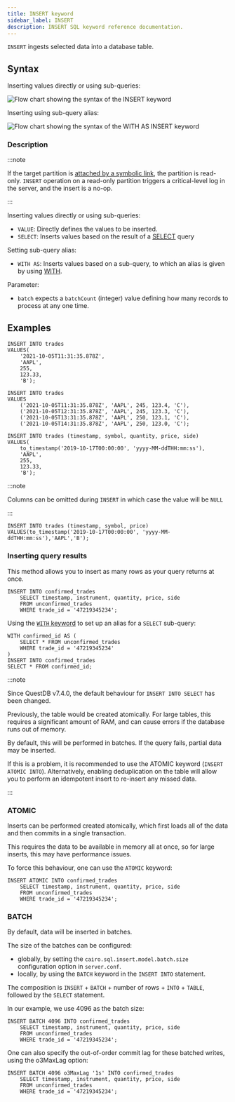 ```yaml
---
title: INSERT keyword
sidebar_label: INSERT
description: INSERT SQL keyword reference documentation.
---
```


`INSERT` ingests selected data into a database table.

## Syntax

Inserting values directly or using sub-queries:

![Flow chart showing the syntax of the INSERT keyword](/images/docs/diagrams/insert.svg)

Inserting using sub-query alias:

![Flow chart showing the syntax of the WITH AS INSERT keyword](/images/docs/diagrams/withAsInsert.svg)

### Description

:::note

If the target partition is
[attached by a symbolic link](/docs/reference/sql/alter-table-attach-partition/#symbolic-links),
the partition is read-only. `INSERT` operation on a read-only partition triggers
a critical-level log in the server, and the insert is a no-op.

:::

Inserting values directly or using sub-queries:

- `VALUE`: Directly defines the values to be inserted.
- `SELECT`: Inserts values based on the result of a
  [SELECT](/docs/reference/sql/select/) query

Setting sub-query alias:

- `WITH AS`: Inserts values based on a sub-query, to which an alias is given by
  using [WITH](/docs/reference/sql/with/).

Parameter:

- `batch` expects a `batchCount` (integer) value defining how many records to
  process at any one time.

## Examples

```questdb-sql title="Inserting all columns"
INSERT INTO trades
VALUES(
    '2021-10-05T11:31:35.878Z',
    'AAPL',
    255,
    123.33,
    'B');
```

```questdb-sql title="Bulk inserts"
INSERT INTO trades
VALUES
    ('2021-10-05T11:31:35.878Z', 'AAPL', 245, 123.4, 'C'),
    ('2021-10-05T12:31:35.878Z', 'AAPL', 245, 123.3, 'C'),
    ('2021-10-05T13:31:35.878Z', 'AAPL', 250, 123.1, 'C'),
    ('2021-10-05T14:31:35.878Z', 'AAPL', 250, 123.0, 'C');
```

```questdb-sql title="Specifying schema"
INSERT INTO trades (timestamp, symbol, quantity, price, side)
VALUES(
    to_timestamp('2019-10-17T00:00:00', 'yyyy-MM-ddTHH:mm:ss'),
    'AAPL',
    255,
    123.33,
    'B');
```

:::note

Columns can be omitted during `INSERT` in which case the value will be `NULL`

:::

```questdb-sql title="Inserting only specific columns"
INSERT INTO trades (timestamp, symbol, price)
VALUES(to_timestamp('2019-10-17T00:00:00', 'yyyy-MM-ddTHH:mm:ss'),'AAPL','B');
```

### Inserting query results

This method allows you to insert as many rows as your query returns at once.

```questdb-sql title="Insert as select"
INSERT INTO confirmed_trades
    SELECT timestamp, instrument, quantity, price, side
    FROM unconfirmed_trades
    WHERE trade_id = '47219345234';
```

Using the [`WITH` keyword](/docs/reference/sql/with/) to set up an alias for a
`SELECT` sub-query:

```questdb-sql title="Insert with sub-query"
WITH confirmed_id AS (
    SELECT * FROM unconfirmed_trades
    WHERE trade_id = '47219345234'
)
INSERT INTO confirmed_trades
SELECT * FROM confirmed_id;
```

:::note

Since QuestDB v7.4.0, the default behaviour for `INSERT INTO SELECT` has been
changed.

Previously, the table would be created atomically. For large tables, this
requires a significant amount of RAM, and can cause errors if the database runs
out of memory.

By default, this will be performed in batches. If the query fails, partial data
may be inserted.

If this is a problem, it is recommended to use the ATOMIC keyword
(`INSERT ATOMIC INTO`). Alternatively, enabling deduplication on the table will
allow you to perform an idempotent insert to re-insert any missed data.

:::

### ATOMIC

Inserts can be performed created atomically, which first loads all of the data
and then commits in a single transaction.

This requires the data to be available in memory all at once, so for large
inserts, this may have performance issues.

To force this behaviour, one can use the `ATOMIC` keyword:

```questdb-sql title="Insert as select atomically"
INSERT ATOMIC INTO confirmed_trades
    SELECT timestamp, instrument, quantity, price, side
    FROM unconfirmed_trades
    WHERE trade_id = '47219345234';
```

### BATCH

By default, data will be inserted in batches.

The size of the batches can be configured:

- globally, by setting the `cairo.sql.insert.model.batch.size` configuration
  option in `server.conf`.
- locally, by using the `BATCH` keyword in the `INSERT INTO` statement.

The composition is `INSERT` + `BATCH` + number of rows + `INTO` + `TABLE`,
followed by the `SELECT` statement.

In our example, we use 4096 as the batch size:

```questdb-sql title="Insert as select batched"
INSERT BATCH 4096 INTO confirmed_trades
    SELECT timestamp, instrument, quantity, price, side
    FROM unconfirmed_trades
    WHERE trade_id = '47219345234';
```

One can also specify the out-of-order commit lag for these batched writes, using
the o3MaxLag option:

```questdb-sql title="Insert as select with batching and O3 lag"
INSERT BATCH 4096 o3MaxLag '1s' INTO confirmed_trades
    SELECT timestamp, instrument, quantity, price, side
    FROM unconfirmed_trades
    WHERE trade_id = '47219345234';
```
